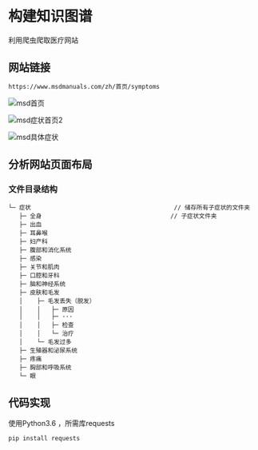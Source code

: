 # 构建知识图谱

利用爬虫爬取医疗网站

## 网站链接

```html
https://www.msdmanuals.com/zh/首页/symptoms
```

![msd首页](C:\N-5CG8020SV9-Data\xsu\Documents\XM\Guide\Doc\爬虫\msd症状首页.png)

![msd症状首页2](C:\N-5CG8020SV9-Data\xsu\Documents\XM\Guide\Doc\爬虫\msd症状首页2.png)

![msd具体症状](C:\N-5CG8020SV9-Data\xsu\Documents\XM\Guide\Doc\爬虫\msd具体症状.png)

## 分析网站页面布局

### 文件目录结构

```
└─ 症状                                        // 储存所有子症状的文件夹
   ├─ 全身                                    // 子症状文件夹
   ├─ 出血
   ├─ 耳鼻喉
   ├─ 妇产科
   ├─ 腹部和消化系统
   ├─ 感染
   ├─ 关节和肌肉
   ├─ 口腔和牙科
   ├─ 脑和神经系统
   ├─ 皮肤和毛发
   │	├─ 毛发丢失（脱发）
   │	│	├─ 原因
   │	│	├─ ···
   │	│	├─ 检查
   │	│	└─ 治疗
   │	└─ 毛发过多
   ├─ 生殖器和泌尿系统
   ├─ 疼痛
   ├─ 胸部和呼吸系统
   └─ 眼
```

## 代码实现

使用Python3.6 ，所需库requests

```python
pip install requests
```

